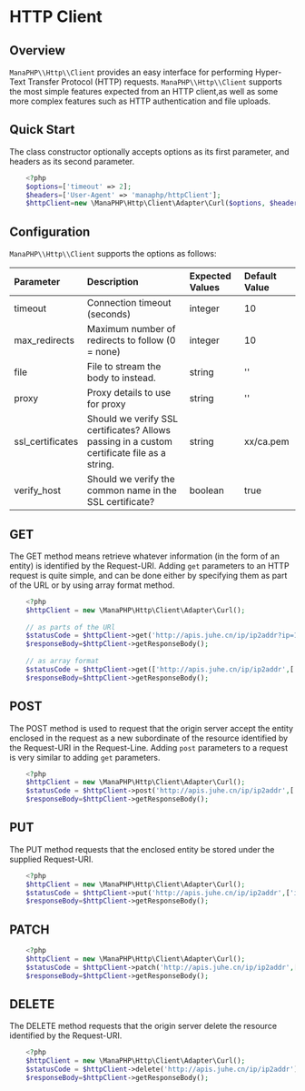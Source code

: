 # HTTP Client
## Overview
`ManaPHP\\Http\\Client` provides an easy interface for performing Hyper-Text Transfer Protocol (HTTP) requests.
`ManaPHP\\Http\\Client` supports the most simple features expected from an HTTP client,as well as some more complex features such as HTTP authentication and file uploads. 

## Quick Start
The class constructor optionally accepts options as its first parameter, and headers as its second parameter.

```php
    <?php
    $options=['timeout' => 2];
    $headers=['User-Agent' => 'manaphp/httpClient'];
    $httpClient=new \ManaPHP\Http\Client\Adapter\Curl($options, $headers);
```

## Configuration
`ManaPHP\\Http\\Client` supports the options as follows:

|Parameter        |Description                                        |Expected Values|Default Value|
|:----------------|:--------------------------------------------------|:--------------|:------------|
|timeout          |Connection timeout (seconds)                       |integer        |10           |
|max_redirects    | Maximum number of redirects to follow (0 = none)  |integer        |10           |
|file             |File to stream the body to instead.                |string         |''           |
|proxy            |Proxy details to use for proxy                     |string         |''           |
|ssl_certificates |Should we verify SSL certificates? Allows passing in a custom certificate file as a string.|string |xx/ca.pem|
|verify_host      |Should we verify the common name in the SSL certificate?|boolean|true|

## GET
The GET method means retrieve whatever information (in the form of an entity) is identified by the Request-URI. 
Adding `get` parameters to an HTTP request is quite simple, and can be done either by specifying them as part of the URL or by using array format method.
```php
    <?php
    $httpClient = new \ManaPHP\Http\Client\Adapter\Curl();
    
    // as parts of the URl
    $statusCode = $httpClient->get('http://apis.juhe.cn/ip/ip2addr?ip=127.0.0.1');
    $responseBody=$httpClient->getResponseBody();
    
    // as array format
    $statusCode = $httpClient->get(['http://apis.juhe.cn/ip/ip2addr',['ip'=>'127.0.0.1']);
    $responseBody=$httpClient->getResponseBody();
```
## POST
The POST method is used to request that the origin server accept the entity enclosed in the request as a new subordinate of the resource identified by the Request-URI in the Request-Line.
Adding `post` parameters to a request is very similar to adding `get` parameters.
```php
    <?php
    $httpClient = new \ManaPHP\Http\Client\Adapter\Curl();
    $statusCode = $httpClient->post('http://apis.juhe.cn/ip/ip2addr',['ip'=>'www.baidu.com']);
    $responseBody=$httpClient->getResponseBody();
```
## PUT
The PUT method requests that the enclosed entity be stored under the supplied Request-URI.  
```php
    <?php
    $httpClient = new \ManaPHP\Http\Client\Adapter\Curl();
    $statusCode = $httpClient->put('http://apis.juhe.cn/ip/ip2addr',['ip'=>'www.baidu.com']);
    $responseBody=$httpClient->getResponseBody();
```    
## PATCH
```php
    <?php
    $httpClient = new \ManaPHP\Http\Client\Adapter\Curl();
    $statusCode = $httpClient->patch('http://apis.juhe.cn/ip/ip2addr',['ip'=>'www.baidu.com']);
    $responseBody=$httpClient->getResponseBody();
```
## DELETE
The DELETE method requests that the origin server delete the resource identified by the Request-URI. 
```php
    <?php
    $httpClient = new \ManaPHP\Http\Client\Adapter\Curl();
    $statusCode = $httpClient->delete('http://apis.juhe.cn/ip/ip2addr');
    $responseBody=$httpClient->getResponseBody();
```
